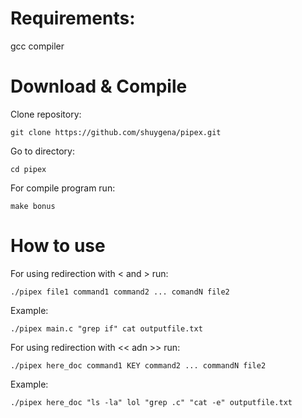 # Requirements:  
gcc compiler 

# Download & Compile
Clone repository:
```
git clone https://github.com/shuygena/pipex.git
```
Go to directory:  
```
cd pipex
```
For compile program run:  
```
make bonus
```

# How to use
For using redirection with < and > run:
```
./pipex file1 command1 command2 ... comandN file2
```
Example:
```
./pipex main.c "grep if" cat outputfile.txt
```
For using redirection with << adn >> run:
```
./pipex here_doc command1 KEY command2 ... commandN file2
```
Example:
```
./pipex here_doc "ls -la" lol "grep .c" "cat -e" outputfile.txt
```
